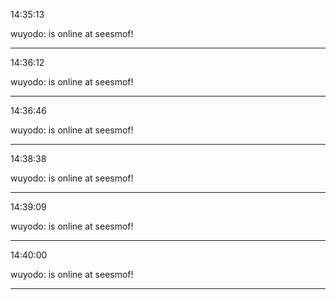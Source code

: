 14:35:13

wuyodo: is online at seesmof!

---

14:36:12

wuyodo: is online at seesmof!

---

14:36:46

wuyodo: is online at seesmof!

---

14:38:38

wuyodo: is online at seesmof!

---

14:39:09

wuyodo: is online at seesmof!

---

14:40:00

wuyodo: is online at seesmof!

---

